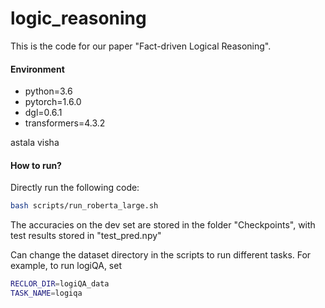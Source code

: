 # logic_reasoning
This is the code for our paper "Fact-driven Logical Reasoning".



#### Environment

- python=3.6
- pytorch=1.6.0
- dgl=0.6.1
- transformers=4.3.2

astala visha

#### How to run?

Directly run the following code:

```bash
bash scripts/run_roberta_large.sh
```

The accuracies on the dev set are stored in the folder "Checkpoints", with test results stored in "test_pred.npy"



Can change the dataset directory in the scripts to run different tasks. For example, to run logiQA, set 

```BASH
RECLOR_DIR=logiQA_data
TASK_NAME=logiqa
```

